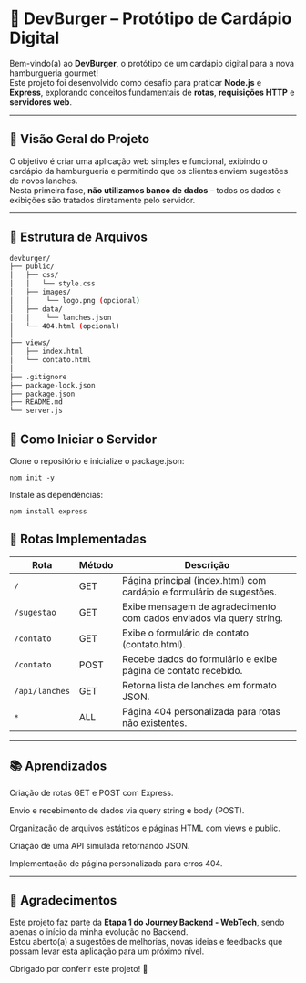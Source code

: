 # 🍔 DevBurger – Protótipo de Cardápio Digital

Bem-vindo(a) ao **DevBurger**, o protótipo de um cardápio digital para a nova hamburgueria gourmet!  
Este projeto foi desenvolvido como desafio para praticar **Node.js** e **Express**, explorando conceitos fundamentais de **rotas**, **requisições HTTP** e **servidores web**.

---

## 🎯 **Visão Geral do Projeto**

O objetivo é criar uma aplicação web simples e funcional, exibindo o cardápio da hamburgueria e permitindo que os clientes enviem sugestões de novos lanches.  
Nesta primeira fase, **não utilizamos banco de dados** – todos os dados e exibições são tratados diretamente pelo servidor.

---

## 📂 **Estrutura de Arquivos**

```bash
devburger/
├── public/
│   ├── css/
│   │   └── style.css
│   ├── images/
│   │    └── logo.png (opcional)
│   ├── data/
│   │    └── lanches.json
│   └── 404.html (opcional)
│
├── views/
│   ├── index.html
│   └── contato.html        
│
├── .gitignore
├── package-lock.json
├── package.json
├── README.md
└── server.js
```

## 🚀 Como Iniciar o Servidor
Clone o repositório e inicialize o package.json:
```
npm init -y
```

Instale as dependências:
```
npm install express
```

## 🔗 **Rotas Implementadas**

| Rota            | Método | Descrição                                                                 |
|-----------------|--------|---------------------------------------------------------------------------|
| `/`             | GET    | Página principal (index.html) com cardápio e formulário de sugestões.      |
| `/sugestao`     | GET    | Exibe mensagem de agradecimento com dados enviados via query string.       |
| `/contato`      | GET    | Exibe o formulário de contato (contato.html).                              |
| `/contato`      | POST   | Recebe dados do formulário e exibe página de contato recebido.             |
| `/api/lanches`  | GET    | Retorna lista de lanches em formato JSON.                                  |
| `*`             | ALL    | Página 404 personalizada para rotas não existentes.                        |

---

## 📚 Aprendizados

Criação de rotas GET e POST com Express.

Envio e recebimento de dados via query string e body (POST).

Organização de arquivos estáticos e páginas HTML com views e public.

Criação de uma API simulada retornando JSON.

Implementação de página personalizada para erros 404.

---

## 🙌 Agradecimentos

Este projeto faz parte da **Etapa 1 do Journey Backend - WebTech**, sendo apenas o início da minha evolução no Backend.  
Estou aberto(a) a sugestões de melhorias, novas ideias e feedbacks que possam levar esta aplicação para um próximo nível.  

Obrigado por conferir este projeto! 🚀  

